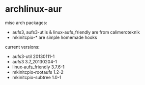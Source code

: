 archlinux-aur
=============

misc arch packages:

* aufs3, aufs3-utils & linux-aufs_friendly are from calimeroteknik
* mkinitcpio-* are simple homemade hooks

current versions:

* aufs3-util                20130111-1
* aufs3                     3.7_20130204-1
* linux-aufs_friendly       3.7.6-1
* mkinitcpio-rootaufs       1.2-2
* mkinitcpio-subtree        1.0-1
